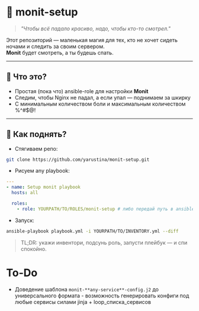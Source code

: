 # 🐒 monit-setup

> *"Чтобы всё падало красиво, надо, чтобы кто-то смотрел."*  

Этот репозиторий — маленькая магия для тех, кто не хочет сидеть ночами и следить за своим сервером.  
**Monit** будет смотреть, а ты будешь спать.  

---

## 🚀 Что это?

- Простая (пока что) ansible-role для настройки **Monit**  
- Следим, чтобы Nginx не падал, а если упал — поднимаем за шкирку  
- С минимальным количеством боли и максимальным количеством %^#$@!

---

## 🔧 Как поднять?

* Стягиваем репо:
```bash
git clone https://github.com/yarustina/monit-setup.git
```
* Рисуем any playbook:
```yaml
---
- name: Setup monit playbook
  hosts: all

  roles:
    - role: YOURPATH/TO/ROLES/monit-setup # либо передай путь в ansible.cfg -> roles_path = YOURPATH/TO/ROLES
```
* Запуск:
```bash
ansible-playbook playbook.yml -i YOURPATH/TO/INVENTORY.yml --diff
```

> TL;DR: укажи инвентори, подсунь роль, запусти плейбук — и спи спокойно.

# To-Do

- Доведение шаблона `monit-**any-service**-config.j2` до универсального формата - возможность генерировать конфиги под любые сервисы силами jinja + loop_списка_сервисов 
